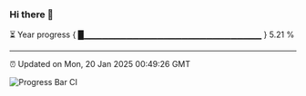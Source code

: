 ### Hi there 👋

⏳ Year progress { █▁▁▁▁▁▁▁▁▁▁▁▁▁▁▁▁▁▁▁▁▁▁▁▁▁▁▁▁▁ } 5.21 %

---

⏰ Updated on Mon, 20 Jan 2025 00:49:26 GMT

![Progress Bar CI](https://github.com/Shyam-Makwana/GitHub-Actions-Demo/workflows/Progress%20Bar%20CI/badge.svg)
